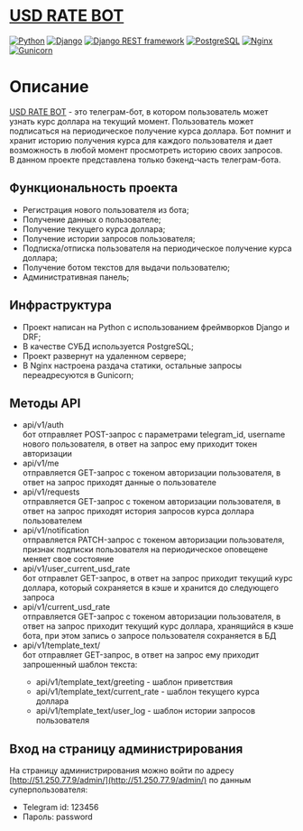# [USD RATE BOT](http://51.250.77.9/admin/)
 
[![Python](https://img.shields.io/badge/-Python-464646?style=flat-square&logo=Python)](https://www.python.org/)
[![Django](https://img.shields.io/badge/-Django-464646?style=flat-square&logo=Django)](https://www.djangoproject.com/)
[![Django REST framework](https://img.shields.io/badge/-Django%20REST%20Framework-464646?style=flat-square&logo=Django%20REST%20Framework)](https://www.django-rest-framework.org/)
[![PostgreSQL](https://img.shields.io/badge/-PostgreSQL-464646?style=flat-square&logo=PostgreSQL)](https://www.postgresql.org/)
[![Nginx](https://img.shields.io/badge/-NGINX-464646?style=flat-square&logo=NGINX)](https://nginx.org/ru/)
[![Gunicorn](https://img.shields.io/badge/-gunicorn-464646?style=flat-square&logo=gunicorn)](https://gunicorn.org/)

# Описание
[USD RATE BOT](http://51.250.77.9/admin/) - это телеграм-бот, в котором пользователь может узнать курс доллара на текущий момент. Пользователь может подписаться на периодическое получение курса доллара. Бот помнит и хранит историю получения курса для каждого пользователя и дает возможность в любой момент просмотреть историю своих запросов.  
В данном проекте представлена только бэкенд-часть телеграм-бота.

## Функциональность проекта
- Регистрация нового пользователя из бота;
- Получение данных о пользователе;
- Получение текущего курса доллара;
- Получение истории запросов пользователя;
- Подписка/отписка пользователя на периодическое получение курса доллара;
- Получение ботом текстов для выдачи пользователю;
- Административная панель;

## Инфраструктура
- Проект написан на Python c использованием фреймворков Django и DRF;
- В качестве СУБД используется PostgreSQL;
- Проект развернут на удаленном сервере;
- В Nginx настроена раздача статики, остальные запросы переадресуются в Gunicorn;

## Методы API
- api/v1/auth  
бот отправляет POST-запрос с параметрами telegram_id, username нового пользователя, в ответ на запрос ему приходит токен авторизации
- api/v1/me  
отправляется GET-запрос с токеном авторизации пользователя, в ответ на запрос приходят данные о пользователе
- api/v1/requests  
отправляется GET-запрос с токеном авторизации пользователя, в ответ на запрос приходят история запросов курса доллара пользователем 
- api/v1/notification  
отправляется PATCH-запрос с токеном авторизации пользователя, признак подписки пользователя на периодическое оповещене меняет свое состояние
- api/v1/user_current_usd_rate  
бот отправлет GET-запрос, в ответ на запрос приходит текущий курс доллара, который сохраняется в кэше и хранится до следующего запроса 
- api/v1/current_usd_rate  
отправляется GET-запрос с токеном авторизации пользователя, в ответ на запрос приходит текущий курс доллара, хранящийся в кэше бота, при этом запись о запросе пользователя сохраняется в БД 
- api/v1/template_text/<slug>  
бот отправляет GET-запрос, в ответ на запрос ему приходит запрошенный шаблон текста:
    - api/v1/template_text/greeting - шаблон приветствия
    - api/v1/template_text/current_rate - шаблон текущего курса доллара
    - api/v1/template_text/user_log - шаблон истории запросов пользователя

## Вход на страницу администрирования
На страницу администрирования можно войти по адресу [http://51.250.77.9/admin/](http://51.250.77.9/admin/) по данным суперпользователя:
- Telegram id: 123456
- Пароль: password
